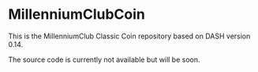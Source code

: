 # MillenniumClubCoin
This is the MillenniumClub Classic Coin repository based on DASH version 0.14.

The source code is currently not available but will be soon.



